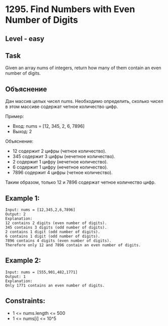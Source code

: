# 1295. Find Numbers with Even Number of Digits


## Level - easy


## Task
Given an array nums of integers, return how many of them contain an even number of digits.


## Объяснение
Дан массив целых чисел nums. Необходимо определить, сколько чисел в этом массиве содержат четное количество цифр.

Пример:
- Вход: nums = [12, 345, 2, 6, 7896]
- Выход: 2

Объяснение:
- 12 содержит 2 цифры (четное количество).
- 345 содержит 3 цифры (нечетное количество).
- 2 содержит 1 цифру (нечетное количество).
- 6 содержит 1 цифру (нечетное количество).
- 7896 содержит 4 цифры (четное количество).

Таким образом, только 12 и 7896 содержат четное количество цифр.


## Example 1:
```
Input: nums = [12,345,2,6,7896]
Output: 2
Explanation: 
12 contains 2 digits (even number of digits). 
345 contains 3 digits (odd number of digits). 
2 contains 1 digit (odd number of digits). 
6 contains 1 digit (odd number of digits). 
7896 contains 4 digits (even number of digits). 
Therefore only 12 and 7896 contain an even number of digits.
```


## Example 2:
```
Input: nums = [555,901,482,1771]
Output: 1 
Explanation: 
Only 1771 contains an even number of digits.
```


## Constraints:
- 1 <= nums.length <= 500
- 1 <= nums[i] <= 10^5